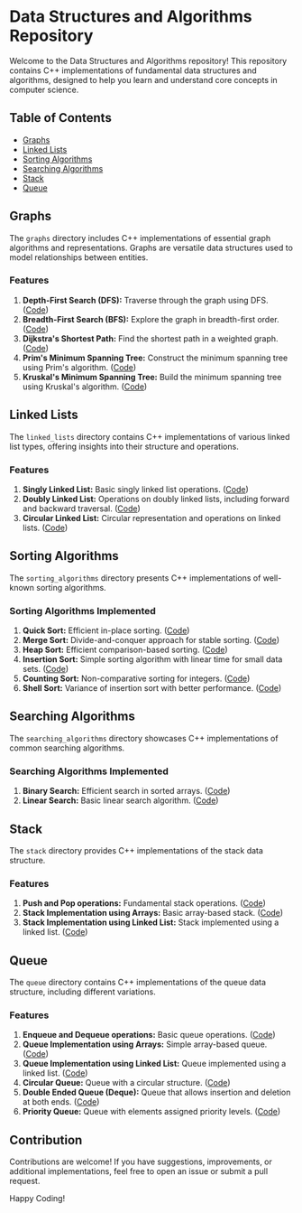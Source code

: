 # Data Structures and Algorithms Repository

Welcome to the Data Structures and Algorithms repository! This repository contains C++ implementations of fundamental data structures and algorithms, designed to help you learn and understand core concepts in computer science.

## Table of Contents

- [Graphs](#graphs)
- [Linked Lists](#linked-lists)
- [Sorting Algorithms](#sorting-algorithms)
- [Searching Algorithms](#searching-algorithms)
- [Stack](#stack)
- [Queue](#queue)

## Graphs

The `graphs` directory includes C++ implementations of essential graph algorithms and representations. Graphs are versatile data structures used to model relationships between entities.

### Features

1. **Depth-First Search (DFS):** Traverse through the graph using DFS. ([Code](./graphs/DFS.cpp))
2. **Breadth-First Search (BFS):** Explore the graph in breadth-first order. ([Code](./graphs/BFS.cpp))
3. **Dijkstra's Shortest Path:** Find the shortest path in a weighted graph. ([Code](./graphs/Dijkstra.cpp))
4. **Prim's Minimum Spanning Tree:** Construct the minimum spanning tree using Prim's algorithm. ([Code](./graphs/Prim.cpp))
5. **Kruskal's Minimum Spanning Tree:** Build the minimum spanning tree using Kruskal's algorithm. ([Code](./graphs/Kruskal.cpp))

## Linked Lists

The `linked_lists` directory contains C++ implementations of various linked list types, offering insights into their structure and operations.

### Features

1. **Singly Linked List:** Basic singly linked list operations. ([Code](./linked_lists/SinglyLinkedList.cpp))
2. **Doubly Linked List:** Operations on doubly linked lists, including forward and backward traversal. ([Code](./linked_lists/DoublyLinkedList.cpp))
3. **Circular Linked List:** Circular representation and operations on linked lists. ([Code](./linked_lists/CircularLinkedList.cpp))

## Sorting Algorithms

The `sorting_algorithms` directory presents C++ implementations of well-known sorting algorithms.

### Sorting Algorithms Implemented

1. **Quick Sort:** Efficient in-place sorting. ([Code](./sorting_algorithms/QuickSort.cpp))
2. **Merge Sort:** Divide-and-conquer approach for stable sorting. ([Code](./sorting_algorithms/MergeSort.cpp))
3. **Heap Sort:** Efficient comparison-based sorting. ([Code](./sorting_algorithms/HeapSort.cpp))
4. **Insertion Sort:** Simple sorting algorithm with linear time for small data sets. ([Code](./sorting_algorithms/InsertionSort.cpp))
5. **Counting Sort:** Non-comparative sorting for integers. ([Code](./sorting_algorithms/CountingSort.cpp))
6. **Shell Sort:** Variance of insertion sort with better performance. ([Code](./sorting_algorithms/ShellSort.cpp))

## Searching Algorithms

The `searching_algorithms` directory showcases C++ implementations of common searching algorithms.

### Searching Algorithms Implemented

1. **Binary Search:** Efficient search in sorted arrays. ([Code](./searching_algorithms/BinarySearch.cpp))
2. **Linear Search:** Basic linear search algorithm. ([Code](./searching_algorithms/LinearSearch.cpp))

## Stack

The `stack` directory provides C++ implementations of the stack data structure.

### Features

1. **Push and Pop operations:** Fundamental stack operations. ([Code](./stack/Stack.cpp))
2. **Stack Implementation using Arrays:** Basic array-based stack. ([Code](./stack/ArrayStack.cpp))
3. **Stack Implementation using Linked List:** Stack implemented using a linked list. ([Code](./stack/LinkedListStack.cpp))

## Queue

The `queue` directory contains C++ implementations of the queue data structure, including different variations.

### Features

1. **Enqueue and Dequeue operations:** Basic queue operations. ([Code](./queue/Queue.cpp))
2. **Queue Implementation using Arrays:** Simple array-based queue. ([Code](./queue/ArrayQueue.cpp))
3. **Queue Implementation using Linked List:** Queue implemented using a linked list. ([Code](./queue/LinkedListQueue.cpp))
4. **Circular Queue:** Queue with a circular structure. ([Code](./queue/CircularQueue.cpp))
5. **Double Ended Queue (Deque):** Queue that allows insertion and deletion at both ends. ([Code](./queue/Deque.cpp))
6. **Priority Queue:** Queue with elements assigned priority levels. ([Code](./queue/PriorityQueue.cpp))

## Contribution

Contributions are welcome! If you have suggestions, improvements, or additional implementations, feel free to open an issue or submit a pull request.

Happy Coding!
